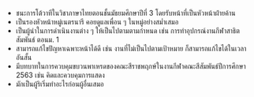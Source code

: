 - ชนะการโต้วาทีในวิชาภาษาไทยตอนชั้นมัธยมศึกษาปีที่ 3 โดยรับหน้าที่เป็นหัวหน้าฝ่ายค้าน
- เป็นรองหัวหน้าหมู่เนตรนารี คอยดูแลเพื่อน ๆ ในหมู่อย่างสม่ำเสมอ
- เป็นผู้นำในการดำเนินงานต่าง ๆ ให้เป็นไปตามตามกำหนด เช่น การทำอุปกรณ์งานกีฬาสาธิตสัมพันธ์ ตอนม. 1
- สามารถแก้ไขปัญหาเฉพาะหน้าได้ดี เช่น งานที่ไม่เป็นไปตามเป้าหมาย ก็สามารถแก้ไขได้ในเวลาอันสั้น
- มีบทบาทในการควบคุมขบวนพาเหรดของคณะสีราชพฤกษ์ในงานกีฬาคณะสีสัมพันธ์ปีการศึกษา 2563 เช่น คิดและควบคุมการแสดง
- มักเป็นผู้ริเริ่มทำอะไรก่อนผู้อื่นเสมอ
